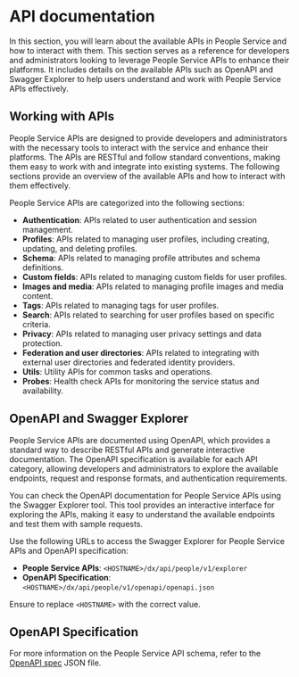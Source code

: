 # API documentation

In this section, you will learn about the available APIs in People Service and how to interact with them. This section serves as a reference for developers and administrators looking to leverage People Service APIs to enhance their platforms. It includes details on the available APIs such as OpenAPI and Swagger Explorer to help users understand and work with People Service APIs effectively.

## Working with APIs

People Service APIs are designed to provide developers and administrators with the necessary tools to interact with the service and enhance their platforms. The APIs are RESTful and follow standard conventions, making them easy to work with and integrate into existing systems. The following sections provide an overview of the available APIs and how to interact with them effectively.

People Service APIs are categorized into the following sections:

- **Authentication**: APIs related to user authentication and session management.
- **Profiles**: APIs related to managing user profiles, including creating, updating, and deleting profiles.
- **Schema**: APIs related to managing profile attributes and schema definitions.
- **Custom fields**: APIs related to managing custom fields for user profiles.
- **Images and media**: APIs related to managing profile images and media content.
- **Tags**: APIs related to managing tags for user profiles.
- **Search**: APIs related to searching for user profiles based on specific criteria.
- **Privacy**: APIs related to managing user privacy settings and data protection.
- **Federation and user directories**: APIs related to integrating with external user directories and federated identity providers.
- **Utils**: Utility APIs for common tasks and operations.
- **Probes**: Health check APIs for monitoring the service status and availability.

## OpenAPI and Swagger Explorer

People Service APIs are documented using OpenAPI, which provides a standard way to describe RESTful APIs and generate interactive documentation. The OpenAPI specification is available for each API category, allowing developers and administrators to explore the available endpoints, request and response formats, and authentication requirements.

You can check the OpenAPI documentation for People Service APIs using the Swagger Explorer tool. This tool provides an interactive interface for exploring the APIs, making it easy to understand the available endpoints and test them with sample requests.

Use the following URLs to access the Swagger Explorer for People Service APIs and OpenAPI specification:

- **People Service APIs**: `<HOSTNAME>/dx/api/people/v1/explorer`
- **OpenAPI Specification**: `<HOSTNAME>/dx/api/people/v1/openapi/openapi.json`

Ensure to replace `<HOSTNAME>` with the correct value.

## OpenAPI Specification

For more information on the People Service API schema, refer to the [OpenAPI spec](./people-service-openapi-spec.json) JSON file.
